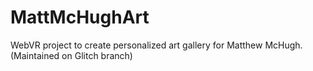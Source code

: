 # MattMcHughArt

WebVR project to create personalized art gallery for Matthew McHugh.
(Maintained on Glitch branch)
